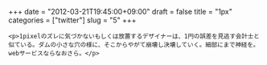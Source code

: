 +++
date = "2012-03-21T19:45:00+09:00"
draft = false
title = "1px"
categories = ["twitter"]
slug = "5"
+++


    <p>1pixelのズレに気づかないもしくは放置するデザイナーは、1円の誤差を見逃す会計士と似ている。ダムの小さな穴の様に、そこからやがて崩壊し決壊していく。細部にまで神経を。webサービスならなおさら。</p>
  
